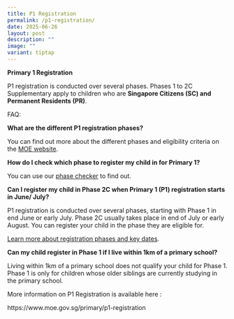 ```yaml
---
title: P1 Registration
permalink: /p1-registration/
date: 2025-06-26
layout: post
description: ""
image: ""
variant: tiptap
---
```

<p><strong><a rel="noopener noreferrer nofollow" target="_blank">Primary 1 Registration</a></strong>
</p>
<p>P1 registration is conducted over several phases. Phases 1 to 2C Supplementary
apply to children who are&nbsp;<strong>Singapore Citizens (SC) and Permanent Residents (PR)</strong>.</p>
<p>FAQ:</p>
<p><strong>What are the different P1 registration phases?</strong>
</p>
<p>You can find out more about the different phases and eligibility criteria
on the&nbsp;<a href="https://www.moe.gov.sg/primary/p1-registration/registration-phases-key-dates" rel="noopener noreferrer nofollow" target="_blank">MOE website</a>.</p>
<p><strong>How do I check which phase to register my child in for Primary 1?</strong>
</p>
<p>You can use our&nbsp;<a href="https://www.moe.gov.sg/primary/p1-registration/registration-phases-key-dates#phasechecker" rel="noopener noreferrer nofollow" target="_blank">phase checker</a>&nbsp;to
find out.</p>
<p><strong>Can I register my child in Phase 2C when Primary 1 (P1) registration starts in June/ July?</strong>
</p>
<p>P1 registration is conducted over several phases, starting with Phase
1 in end June or early July. Phase 2C usually takes place in end of July
or early August. You can register your child in the phase they are eligible
for.</p>
<p><a href="https://www.moe.gov.sg/primary/p1-registration/registration-phases-key-dates?pt=2C" rel="noopener noreferrer nofollow" target="_blank">Learn more about registration phases and key dates</a>.</p>
<p><strong>Can my child register in Phase 1 if I live within 1km of a primary school?</strong>
</p>
<p>Living within 1km of a primary school does not qualify your child for
Phase 1. Phase 1 is only for children whose older siblings are currently
studying in the primary school.</p>
<p><a rel="noopener noreferrer nofollow" target="_blank">More information on P1 Registration is available here :</a>
</p>
<p><a rel="noopener noreferrer nofollow" target="_blank">https://www.moe.gov.sg/primary/p1-registration</a>
</p>